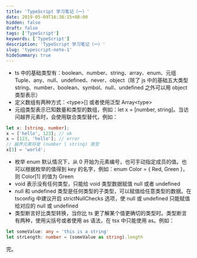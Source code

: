 ```yaml
---
title: 'TypeScript 学习笔记（一）'
date: 2019-05-09T16:38:15+08:00
hidden: false
draft: false
tags: ['TypeScript']
keywords: ['TypeScript']
description: 'TypeScript 学习笔记（一）'
slug: 'typescript-note-1'
hideSummary: true
---
```


- ts 中的基础类型有：boolean、number、string、array、enum、元组 Tuple、any、null、undefined、never、object（除了 js 中的基础五大类型 string、number、boolean、symbol、null、undefined 之外可以用 object 类型表示）
- 定义数组有两种方式：\<type>[] 或者使用泛型 Array\<type>
- 元组类型表示已知数量和类型的数组，例如：let x = [number, string]。当访问越界元素时，会使用联合类型替代，例如：

```typescript
let x: [string, number];
x = ['hello', 123]; // ok
x = [123, 'hello']; // error
// 越界元素将是 (number | string) 类型
x[3] = 'world';
```

- 枚举 enum 默认情况下，从 0 开始为元素编号，也可手动指定成员的值。也可以根据枚举的值得到 key 的名字，例如：enum Color = { Red, Green }，则 Color[1] 的值为 Green
- void 表示没有任何类型，只能给 void 类型数据赋值 null 或者 undefined
- null 和 undefined 类型是任何类型的子类型，可以赋值给任意类型的数据。在 tsconfig 中建议开启 strictNullChecks 选项，使 null 或 undefined 只能赋值给对应的 null 或 undefined
- 类型断言好比类型转换，当你比 ts 更了解某个值更确切的类型时。类型断言有两种，使用尖括号或者使用 as 语法，在 tsx 中只能使用 as。例如：

```typescript
let someValue: any = 'this is a string'
let strLength: number = (someValue as string).length
```

完。
